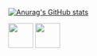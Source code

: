 [![Anurag's GitHub stats](https://github-readme-stats.vercel.app/api?username=daniboywhy&show_icons=true&theme=solarized-light)](https://github.com/anuraghazra/github-readme-stats)

<img align="center" height="50" width="50" src="https://cdn.jsdelivr.net/gh/devicons/devicon@latest/icons/html5/html5-original-wordmark.svg" />
<img align="center" height="50" width="50" src="https://cdn.jsdelivr.net/gh/devicons/devicon@latest/icons/css3/css3-original-wordmark.svg" />
          
